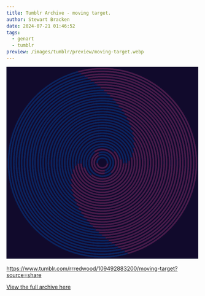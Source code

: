 ```yaml
---
title: Tumblr Archive - moving target.
author: Stewart Bracken
date: 2024-07-21 01:46:52
tags:
  - genart
  - tumblr
preview: /images/tumblr/preview/moving-target.webp
---
```


![moving target](/images/tumblr/moving-target.webp)

https://www.tumblr.com/rrredwood/109492883200/moving-target?source=share

[View the full archive here](https://www.tumblr.com/rrredwood)